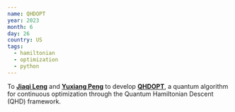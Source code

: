 ```yaml
---
name: QHDOPT
year: 2023
month: 6
day: 26
country: US
tags:
  - hamiltonian
  - optimization
  - python
---
```


To **[Jiaqi Leng](https://jiaqileng.github.io/)** and **[Yuxiang Peng](https://twitter.com/pyx1997)** to develop **[QHDOPT](https://jiaqileng.github.io/quantum-hamiltonian-descent/)**, a quantum algorithm for continuous optimization through the Quantum Hamiltonian Descent (QHD) framework.
